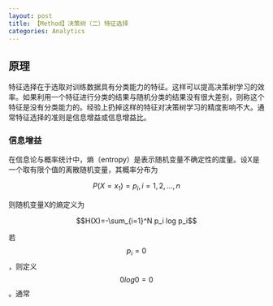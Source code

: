 ```yaml
---
layout: post
title: 【Method】决策树（二）特征选择
categories: Analytics
---
```


## 原理

特征选择在于选取对训练数据具有分类能力的特征。这样可以提高决策树学习的效率。如果利用一个特征进行分类的结果与随机分类的结果没有很大差别，则称这个特征是没有分类能力的。经验上扔掉这样的特征对决策树学习的精度影响不大。通常特征选择的准则是信息增益或信息增益比。

### 信息增益

在信息论与概率统计中，熵（entropy）是表示随机变量不确定性的度量。设X是一个取有限个值的离散随机变量，其概率分布为

$$P(X=x_1)=p_i, i=1,2,...,n$$

则随机变量X的熵定义为

$$H(X)=-\sum_{i=1}^N p_i log p_i$$

若$$p_i=0$$，则定义$$0log0=0$$。通常